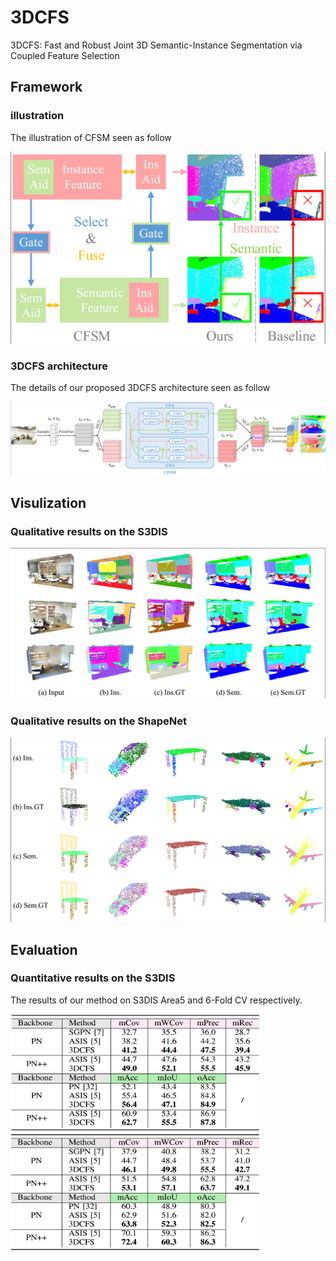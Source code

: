 # 3DCFS
3DCFS: Fast and Robust Joint 3D Semantic-Instance Segmentation via Coupled Feature Selection
## Framework
### illustration
The illustration of CFSM seen as follow

<img src="https://github.com/Biotan/3DCFS/blob/master/misc/f1.png" width="600"/>

### 3DCFS architecture
The details of our proposed 3DCFS architecture seen as follow

<img src="https://github.com/Biotan/3DCFS/blob/master/misc/f2.png"/>

## Visulization
### Qualitative results on the S3DIS

<img src="https://github.com/Biotan/3DCFS/blob/master/misc/f3.png"/>

### Qualitative results on the ShapeNet

<img src="https://github.com/Biotan/3DCFS/blob/master/misc/f4.png"/>

## Evaluation
### Quantitative results on the S3DIS
The results of our method on S3DIS Area5 and 6-Fold CV respectively.

<img src="https://github.com/Biotan/3DCFS/blob/master/misc/f5.png" width="400"/> <img src="https://github.com/Biotan/3DCFS/blob/master/misc/f6.png" width="400"/>
